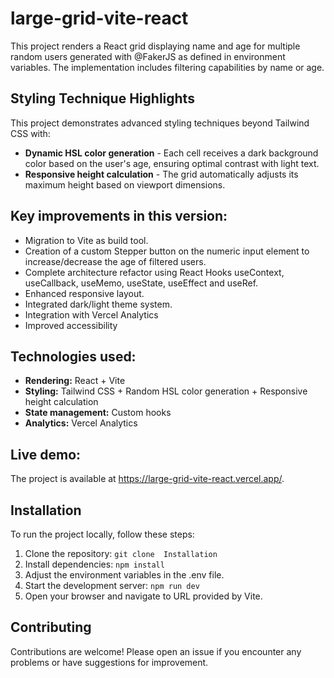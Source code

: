 # large-grid-vite-react

This project renders a React grid displaying name and age for multiple random users generated with @FakerJS as defined in environment variables. The implementation includes filtering capabilities by name or age.

## Styling Technique Highlights

This project demonstrates advanced styling techniques beyond Tailwind CSS with:

- **Dynamic HSL color generation** - Each cell receives a dark background color based on the user's age, ensuring optimal contrast with light text.
- **Responsive height calculation** - The grid automatically adjusts its maximum height based on viewport dimensions.

## Key improvements in this version:

- Migration to Vite as build tool.
- Creation of a custom Stepper button on the numeric input element to increase/decrease the age of filtered users.
- Complete architecture refactor using React Hooks useContext, useCallback, useMemo, useState, useEffect and useRef.
- Enhanced responsive layout.
- Integrated dark/light theme system.
- Integration with Vercel Analytics
- Improved accessibility

## Technologies used:

- **Rendering:** React + Vite
- **Styling:** Tailwind CSS + Random HSL color generation + Responsive height calculation
- **State management:** Custom hooks
- **Analytics:** Vercel Analytics

## Live demo:

The project is available at https://large-grid-vite-react.vercel.app/.

## Installation

To run the project locally, follow these steps:

1. Clone the repository: `git clone  Installation`
2. Install dependencies: `npm install`
3. Adjust the environment variables in the .env file.
4. Start the development server: `npm run dev`
5. Open your browser and navigate to URL provided by Vite.

## Contributing

Contributions are welcome! Please open an issue if you encounter any problems or have suggestions for improvement.
